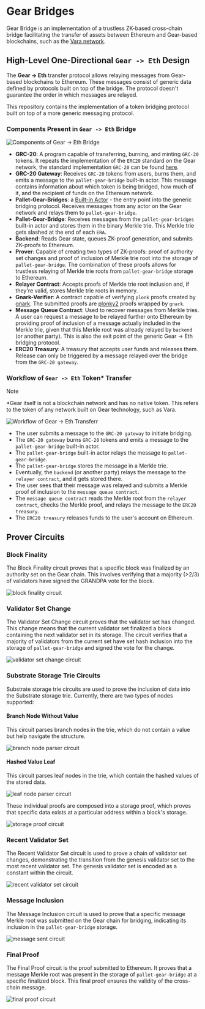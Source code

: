 # Gear Bridges

Gear Bridge is an implementation of a trustless ZK-based cross-chain bridge facilitating the transfer of assets between Ethereum and Gear-based blockchains, such as the [Vara network](https://vara.network/).

## High-Level One-Directional `Gear -> Eth` Design

The **Gear -> Eth** transfer protocol allows relaying messages from Gear-based blockchains to Ethereum. These messages consist of generic data defined by protocols built on top of the bridge. The protocol doesn't guarantee the order in which messages are relayed.

This repository contains the implementation of a token bridging protocol built on top of a more generic messaging protocol.

### Components Present in `Gear -> Eth` Bridge

![Components of Gear -> Eth Bridge](https://github.com/gear-tech/gear-bridges/blob/main/images/gear_eth.png)

- **GRC-20**: A program capable of transferring, burning, and minting `GRC-20` tokens. It repeats the implementation of the `ERC20` standard on the Gear network, the standard implementation `GRC-20` can be found [here](https://github.com/gear-foundation/standards/tree/master/gear-erc20).
- **GRC-20 Gateway**: Receives `GRC-20` tokens from users, burns them, and emits a message to the `pallet-gear-bridge` built-in actor. This message contains information about which token is being bridged, how much of it, and the recipient of funds on the Ethereum network.
- **Pallet-Gear-Bridges**: a [Built-in Actor](https://wiki.gear-tech.io/docs/gear/features/builtin-actors) - the entry point into the generic bridging protocol. Receives messages from any actor on the Gear network and relays them to `pallet-gear-bridge`.
- **Pallet-Gear-Bridge**: Receives messages from the `pallet-gear-bridges` built-in actor and stores them in the binary Merkle trie. This Merkle trie gets slashed at the end of each `ERA`.
- **Backend**: Reads Gear state, queues ZK-proof generation, and submits ZK-proofs to Ethereum.
- **Prover**: Capable of creating two types of ZK-proofs: proof of authority set changes and proof of inclusion of Merkle trie root into the storage of `pallet-gear-bridge`. The combination of these proofs allows for trustless relaying of Merkle trie roots from `pallet-gear-bridge` storage to Ethereum.
- **Relayer Contract**: Accepts proofs of Merkle trie root inclusion and, if they're valid, stores Merkle trie roots in memory.
- **Gnark-Verifier**: A contract capable of verifying `plonk` proofs created by [gnark](https://github.com/Consensys/gnark). The submitted proofs are [plonky2](https://github.com/0xPolygonZero/plonky2) proofs wrapped by `gnark`.
- **Message Queue Contract**: Used to recover messages from Merkle tries. A user can request a message to be relayed further onto Ethereum by providing proof of inclusion of a message actually included in the Merkle trie, given that this Merkle root was already relayed by `backend` (or another party). This is also the exit point of the generic Gear -> Eth bridging protocol.
- **ERC20 Treasury**: A treasury that accepts user funds and releases them. Release can only be triggered by a message relayed over the bridge from the `GRC-20 gateway`.

### Workflow of `Gear -> Eth` Token* Transfer

> [!NOTE]
> *Gear itself is not a blockchain network and has no native token. This refers to the token of any network built on Gear technology, such as Vara.

![Workflow of Gear -> Eth Transferr](https://github.com/gear-tech/gear-bridges/blob/main/images/gear_eth_transfer.png)

- The user submits a message to the `GRC-20 gateway` to initiate bridging.
- The `GRC-20 gateway` burns `GRC-20` tokens and emits a message to the `pallet-gear-bridge` built-in actor.
- The `pallet-gear-bridge` built-in actor relays the message to `pallet-gear-bridge`.
- The `pallet-gear-bridge` stores the message in a Merkle trie.
- Eventually, the `backend` (or another party) relays the message to the `relayer contract`, and it gets stored there.
- The user sees that their message was relayed and submits a Merkle proof of inclusion to the `message queue contract`.
- The `message queue contract` reads the Merkle root from the `relayer contract`, checks the Merkle proof, and relays the message to the `ERC20 treasury`.
- The `ERC20 treasury` releases funds to the user's account on Ethereum.

## Prover Circuits

### Block Finality

The Block Finality circuit proves that a specific block was finalized by an authority set on the Gear chain. This involves verifying that a majority (>2/3) of validators have signed the GRANDPA vote for the block.

![block finality circuit](https://github.com/gear-tech/gear-bridges/blob/main/images/block_finality_circuit.png)

### Validator Set Change

The Validator Set Change circuit proves that the validator set has changed. This change means that the current validator set finalized a block containing the next validator set in its storage. The circuit verifies that a majority of validators from the current set have set hash inclusion into the storage of `pallet-gear-bridge` and signed the vote for the change.

![validator set change circuit](https://github.com/gear-tech/gear-bridges/blob/main/images/next_validator_set_circuit.png)

### Substrate Storage Trie Circuits

Substrate storage trie circuits are used to prove the inclusion of data into the Substrate storage trie. Currently, there are two types of nodes supported:

#### Branch Node Without Value

This circuit parses branch nodes in the trie, which do not contain a value but help navigate the structure.

![branch node parser circuit](https://github.com/gear-tech/gear-bridges/blob/main/images/mpt_branch_node_parser_circuit.png)

#### Hashed Value Leaf

This circuit parses leaf nodes in the trie, which contain the hashed values of the stored data.

![leaf node parser circuit](https://github.com/gear-tech/gear-bridges/blob/main/images/mpt_leaf_node_parser_circuit.png)

These individual proofs are composed into a storage proof, which proves that specific data exists at a particular address within a block's storage.

![storage proof circuit](https://github.com/gear-tech/gear-bridges/blob/main/images/storage_proof_circuit.png)

### Recent Validator Set

The Recent Validator Set circuit is used to prove a chain of validator set changes, demonstrating the transition from the genesis validator set to the most recent validator set. The genesis validator set is encoded as a constant within the circuit.

![recent validator set circuit](https://github.com/gear-tech/gear-bridges/blob/main/images/recent_validator_set_circuit.png)

### Message Inclusion

The Message Inclusion circuit is used to prove that a specific message Merkle root was submitted on the Gear chain for bridging, indicating its inclusion in the `pallet-gear-bridge` storage.

![message sent circuit](https://github.com/gear-tech/gear-bridges/blob/main/images/message_sent_circuit.png)

### Final Proof

The Final Proof circuit is the proof submitted to Ethereum. It proves that a message Merkle root was present in the storage of `pallet-gear-bridge` at a specific finalized block. This final proof ensures the validity of the cross-chain message.

![final proof circuit](https://github.com/gear-tech/gear-bridges/blob/main/images/final_proof_circuit.png)
